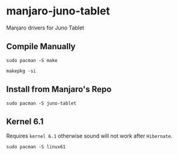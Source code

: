 # manjaro-juno-tablet
Manjaro drivers for Juno Tablet

## Compile Manually

```sudo pacman -S make```

```makepkg -si```

## Install from Manjaro's Repo

```sudo pacman -S juno-tablet```

## Kernel 6.1
Requires ```kernel 6.1``` otherwise sound will not work after ```Hibernate```.

```sudo pacman -S linux61```
